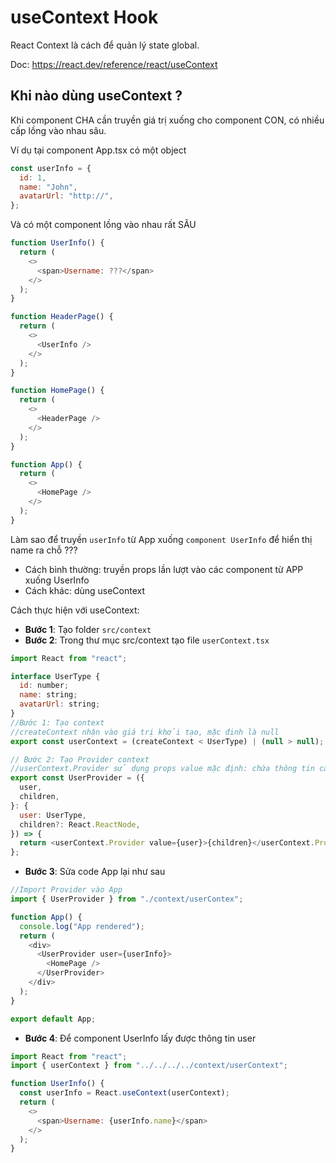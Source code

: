 # useContext Hook

React Context là cách để quản lý state global.

Doc: <https://react.dev/reference/react/useContext>

## Khi nào dùng useContext ?

Khi component CHA cần truyền giá trị xuống cho component CON, có nhiều cấp lồng vào nhau sâu.

Ví dụ tại component App.tsx có một object

```js
const userInfo = {
  id: 1,
  name: "John",
  avatarUrl: "http://",
};
```

Và có một component lồng vào nhau rất SÂU

```js
function UserInfo() {
  return (
    <>
      <span>Username: ???</span>
    </>
  );
}

function HeaderPage() {
  return (
    <>
      <UserInfo />
    </>
  );
}

function HomePage() {
  return (
    <>
      <HeaderPage />
    </>
  );
}

function App() {
  return (
    <>
      <HomePage />
    </>
  );
}
```

Làm sao để truyền `userInfo` từ App xuống `component UserInfo` để hiển thị name ra chỗ ???

- Cách bình thường: truyền props lần lượt vào các component từ APP xuống UserInfo
- Cách khác: dùng useContext

Cách thực hiện với useContext:

- **Bước 1**: Tạo folder `src/context`
- **Bước 2**: Trong thư mục src/context tạo file `userContext.tsx`

```js
import React from "react";

interface UserType {
  id: number;
  name: string;
  avatarUrl: string;
}
//Bước 1: Tạo context
//createContext nhận vào giá trị khởi tạo, mặc đinh là null
export const userContext = (createContext < UserType) | (null > null);

// Bước 2: Tạo Provider context
//userContext.Provider sử dụng props value mặc định: chứa thông tin cần truyền xuống children
export const UserProvider = ({
  user,
  children,
}: {
  user: UserType,
  children?: React.ReactNode,
}) => {
  return <userContext.Provider value={user}>{children}</userContext.Provider>;
};
```

- **Bước 3**: Sửa code App lại như sau

```js
//Import Provider vào App
import { UserProvider } from "./context/userContex";

function App() {
  console.log("App rendered");
  return (
    <div>
      <UserProvider user={userInfo}>
        <HomePage />
      </UserProvider>
    </div>
  );
}

export default App;
```

- **Bước 4**: Để component UserInfo lấy được thông tin user

```js
import React from "react";
import { userContext } from "../../../../context/userContext";

function UserInfo() {
  const userInfo = React.useContext(userContext);
  return (
    <>
      <span>Username: {userInfo.name}</span>
    </>
  );
}
```
